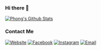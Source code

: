 ### Hi there 👋

[![Phong's Github Stats](https://github-readme-stats.vercel.app/api?username=minhphongvn&show_icons=true&count_private=true)](https://github.com/minhphongvn)

<h3>  Contact Me </h3>

<p>
<a href="https://minhphongvn.github.io"><img alt="Website" src="https://img.shields.io/badge/Website-minhphongvn.github.io-skyblue?style=flat-square&logo=google-chrome"></a>
<a href="https://www.facebook.com/tisun2000"><img alt="Facebook" src="https://img.shields.io/badge/Facebook-Phong%20Minh%20Nguyen-blue?style=flat-square&logo=facebook"></a>
<a href="https://www.instagram.com/miin.foong/"><img alt="Instagram" src="https://img.shields.io/badge/Instagram-minhphongvn-purple?style=flat-square&logo=instagram"></a>
<a href="mailto:minhphonglhu@gmail.com"><img alt="Email" src="https://img.shields.io/badge/Email-minhphonglhu@gmail.com-red?style=flat-square&logo=gmail"></a>
</p>
